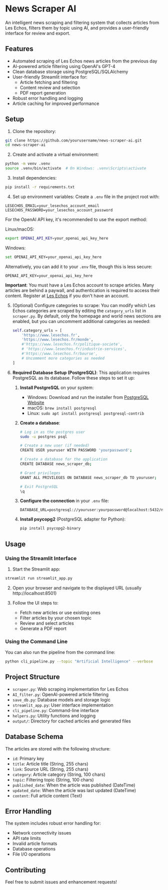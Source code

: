 # News Scraper AI

An intelligent news scraping and filtering system that collects articles from Les Echos, filters them by topic using AI, and provides a user-friendly interface for review and export.

## Features

- Automated scraping of Les Echos news articles from the previous day
- AI-powered article filtering using OpenAI's GPT-4
- Clean database storage using PostgreSQL/SQLAlchemy
- User-friendly Streamlit interface for:
  - Article fetching and filtering
  - Content review and selection
  - PDF report generation
- Robust error handling and logging
- Article caching for improved performance

## Setup

1. Clone the repository:
```bash
git clone https://github.com/yourusername/news-scraper-ai.git
cd news-scraper-ai
```

2. Create and activate a virtual environment:
```bash
python -m venv .venv
source .venv/bin/activate  # On Windows: .venv\Scripts\activate
```

3. Install dependencies:
```bash
pip install -r requirements.txt
```

4. Set up environment variables:
Create a `.env` file in the project root with:
```
LESECHOS_EMAIL=your_lesechos_account_email
LESECHOS_PASSWORD=your_lesechos_account_password
```

For the OpenAI API key, it's recommended to use the export method:

Linux/macOS:
```bash
export OPENAI_API_KEY=your_openai_api_key_here
```

Windows:
```bash
set OPENAI_API_KEY=your_openai_api_key_here
```

Alternatively, you can add it to your `.env` file, though this is less secure:
```
OPENAI_API_KEY=your_openai_api_key_here
```

   **Important**: You must have a Les Echos account to scrape articles. Many articles are behind a paywall, and authentication is required to access their content. Register at [Les Echos](https://www.lesechos.fr/signup) if you don't have an account.

5. (Optional) Configure categories to scrape:
   You can modify which Les Echos categories are scraped by editing the `category_urls` list in `scraper.py`. 
   By default, only the homepage and world news sections are enabled, but you can uncomment additional categories 
   as needed:
   ```python
   self.category_urls = [
       'https://www.lesechos.fr',
       'https://www.lesechos.fr/monde',
       #'https://www.lesechos.fr/politique-societe',
       # 'https://www.lesechos.fr/industrie-services',
       #'https://www.lesechos.fr/bourse',
       # Uncomment more categories as needed
   ]
   ```

6. **Required Database Setup (PostgreSQL)**:
   This application requires PostgreSQL as its database. Follow these steps to set it up:

   1. **Install PostgreSQL** on your system:
      - Windows: Download and run the installer from [PostgreSQL Website](https://www.postgresql.org/download/windows/)
      - macOS: `brew install postgresql`
      - Linux: `sudo apt install postgresql postgresql-contrib`

   2. **Create a database**:
      ```bash
      # Log in as the postgres user
      sudo -u postgres psql

      # Create a new user (if needed)
      CREATE USER youruser WITH PASSWORD 'yourpassword';

      # Create a database for the application
      CREATE DATABASE news_scraper_db;

      # Grant privileges
      GRANT ALL PRIVILEGES ON DATABASE news_scraper_db TO youruser;

      # Exit PostgreSQL
      \q
      ```

   3. **Configure the connection** in your `.env` file:
      ```
      DATABASE_URL=postgresql://youruser:yourpassword@localhost:5432/news_scraper_db
      ```

   4. **Install psycopg2** (PostgreSQL adapter for Python):
      ```bash
      pip install psycopg2-binary
      ```

## Usage

### Using the Streamlit Interface

1. Start the Streamlit app:
```bash
streamlit run streamlit_app.py
```

2. Open your browser and navigate to the displayed URL (usually http://localhost:8501)

3. Follow the UI steps to:
   - Fetch new articles or use existing ones
   - Filter articles by your chosen topic
   - Review and select articles
   - Generate a PDF report

### Using the Command Line

You can also run the pipeline from the command line:

```bash
python cli_pipeline.py --topic "Artificial Intelligence" --verbose
```

## Project Structure

- `scraper.py`: Web scraping implementation for Les Echos
- `AI_filter.py`: OpenAI-powered article filtering
- `save_db.py`: Database models and storage logic
- `streamlit_app.py`: User interface implementation
- `cli_pipeline.py`: Command-line interface
- `helpers.py`: Utility functions and logging
- `output/`: Directory for cached articles and generated files

## Database Schema

The articles are stored with the following structure:

- `id`: Primary key
- `title`: Article title (String, 255 chars)
- `link`: Source URL (String, 255 chars)
- `category`: Article category (String, 100 chars)
- `topic`: Filtering topic (String, 100 chars)
- `published_date`: When the article was published (DateTime)
- `updated_date`: When the article was last updated (DateTime)
- `content`: Full article content (Text)

## Error Handling

The system includes robust error handling for:
- Network connectivity issues
- API rate limits
- Invalid article formats
- Database operations
- File I/O operations

## Contributing

Feel free to submit issues and enhancement requests!